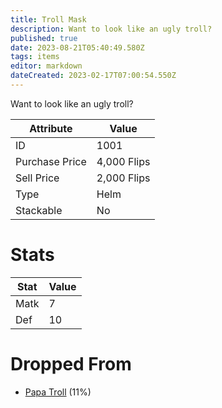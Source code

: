 ```yaml
---
title: Troll Mask
description: Want to look like an ugly troll?
published: true
date: 2023-08-21T05:40:49.580Z
tags: items
editor: markdown
dateCreated: 2023-02-17T07:00:54.550Z
---
```


Want to look like an ugly troll?

|Attribute|Value|
|-|-|
|ID|1001|
|Purchase Price|4,000 Flips|
|Sell Price|2,000 Flips|
|Type|Helm|
|Stackable|No|

# Stats
|Stat|Value|
|-|-|
|Matk|7|
|Def|10|

# Dropped From
 * [Papa Troll](/monsters/papa-troll) (11%)
